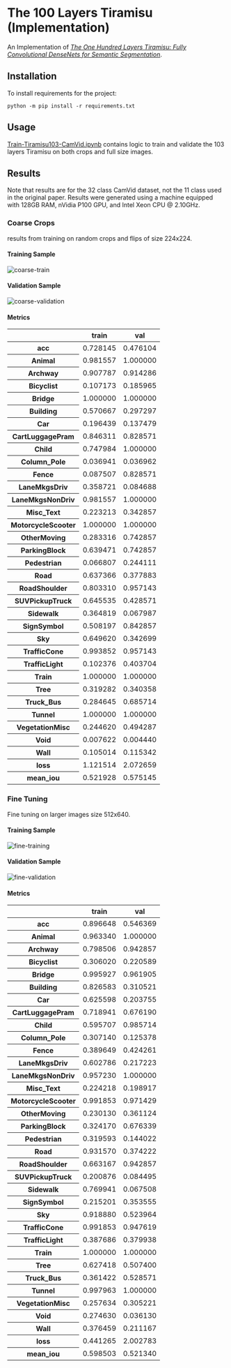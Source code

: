 # The 100 Layers Tiramisu (Implementation)

An Implementation of
_[The One Hundred Layers Tiramisu: Fully Convolutional DenseNets for Semantic Segmentation][100-layer-tiramisu]_.

[100-layer-tiramisu]: papers/the-100-layers-tiramisu.pdf

## Installation

To install requirements for the project:

```shell
python -m pip install -r requirements.txt
```

## Usage

[Train-Tiramisu103-CamVid.ipynb](Train-Tiramisu103-CamVid.ipynb) contains
logic to train and validate the 103 layers Tiramisu on both crops and full
size images.

## Results

Note that results are for the 32 class CamVid dataset, not the 11 class used
in the original paper. Results were generated using a machine equipped with 
128GB RAM, nVidia P100 GPU, and Intel Xeon CPU @ 2.10GHz. 

### Coarse Crops

results from training on random crops and flips of size 224x224.

#### Training Sample

![coarse-train](https://user-images.githubusercontent.com/2184469/45374681-6f41e700-b5b8-11e8-94d5-5fbcb534072e.png)

#### Validation Sample

![coarse-validation](https://user-images.githubusercontent.com/2184469/45374682-6f41e700-b5b8-11e8-9e20-9f1565e67029.png)

#### Metrics

<table>
  <thead>
    <tr>
      <th></th>
      <th>train</th>
      <th>val</th>
    </tr>
  </thead>
  <tbody>
    <tr>
      <th>acc</th>
      <td>0.728145</td>
      <td>0.476104</td>
    </tr>
    <tr>
      <th>Animal</th>
      <td>0.981557</td>
      <td>1.000000</td>
    </tr>
    <tr>
      <th>Archway</th>
      <td>0.907787</td>
      <td>0.914286</td>
    </tr>
    <tr>
      <th>Bicyclist</th>
      <td>0.107173</td>
      <td>0.185965</td>
    </tr>
    <tr>
      <th>Bridge</th>
      <td>1.000000</td>
      <td>1.000000</td>
    </tr>
    <tr>
      <th>Building</th>
      <td>0.570667</td>
      <td>0.297297</td>
    </tr>
    <tr>
      <th>Car</th>
      <td>0.196439</td>
      <td>0.137479</td>
    </tr>
    <tr>
      <th>CartLuggagePram</th>
      <td>0.846311</td>
      <td>0.828571</td>
    </tr>
    <tr>
      <th>Child</th>
      <td>0.747984</td>
      <td>1.000000</td>
    </tr>
    <tr>
      <th>Column_Pole</th>
      <td>0.036941</td>
      <td>0.036962</td>
    </tr>
    <tr>
      <th>Fence</th>
      <td>0.087507</td>
      <td>0.828571</td>
    </tr>
    <tr>
      <th>LaneMkgsDriv</th>
      <td>0.358721</td>
      <td>0.084688</td>
    </tr>
    <tr>
      <th>LaneMkgsNonDriv</th>
      <td>0.981557</td>
      <td>1.000000</td>
    </tr>
    <tr>
      <th>Misc_Text</th>
      <td>0.223213</td>
      <td>0.342857</td>
    </tr>
    <tr>
      <th>MotorcycleScooter</th>
      <td>1.000000</td>
      <td>1.000000</td>
    </tr>
    <tr>
      <th>OtherMoving</th>
      <td>0.283316</td>
      <td>0.742857</td>
    </tr>
    <tr>
      <th>ParkingBlock</th>
      <td>0.639471</td>
      <td>0.742857</td>
    </tr>
    <tr>
      <th>Pedestrian</th>
      <td>0.066807</td>
      <td>0.244111</td>
    </tr>
    <tr>
      <th>Road</th>
      <td>0.637366</td>
      <td>0.377883</td>
    </tr>
    <tr>
      <th>RoadShoulder</th>
      <td>0.803310</td>
      <td>0.957143</td>
    </tr>
    <tr>
      <th>SUVPickupTruck</th>
      <td>0.645535</td>
      <td>0.428571</td>
    </tr>
    <tr>
      <th>Sidewalk</th>
      <td>0.364819</td>
      <td>0.067987</td>
    </tr>
    <tr>
      <th>SignSymbol</th>
      <td>0.508197</td>
      <td>0.842857</td>
    </tr>
    <tr>
      <th>Sky</th>
      <td>0.649620</td>
      <td>0.342699</td>
    </tr>
    <tr>
      <th>TrafficCone</th>
      <td>0.993852</td>
      <td>0.957143</td>
    </tr>
    <tr>
      <th>TrafficLight</th>
      <td>0.102376</td>
      <td>0.403704</td>
    </tr>
    <tr>
      <th>Train</th>
      <td>1.000000</td>
      <td>1.000000</td>
    </tr>
    <tr>
      <th>Tree</th>
      <td>0.319282</td>
      <td>0.340358</td>
    </tr>
    <tr>
      <th>Truck_Bus</th>
      <td>0.284645</td>
      <td>0.685714</td>
    </tr>
    <tr>
      <th>Tunnel</th>
      <td>1.000000</td>
      <td>1.000000</td>
    </tr>
    <tr>
      <th>VegetationMisc</th>
      <td>0.244620</td>
      <td>0.494287</td>
    </tr>
    <tr>
      <th>Void</th>
      <td>0.007622</td>
      <td>0.004440</td>
    </tr>
    <tr>
      <th>Wall</th>
      <td>0.105014</td>
      <td>0.115342</td>
    </tr>
    <tr>
      <th>loss</th>
      <td>1.121514</td>
      <td>2.072659</td>
    </tr>
    <tr>
      <th>mean_iou</th>
      <td>0.521928</td>
      <td>0.575145</td>
    </tr>
  </tbody>
</table>

### Fine Tuning

Fine tuning on larger images size 512x640.

#### Training Sample

![fine-training](https://user-images.githubusercontent.com/2184469/45374683-6f41e700-b5b8-11e8-840c-a2736f2d5b58.png)

#### Validation Sample

![fine-validation](https://user-images.githubusercontent.com/2184469/45374685-6f41e700-b5b8-11e8-84f3-422747af89a3.png)

#### Metrics

<table>
  <thead>
    <tr>
      <th></th>
      <th>train</th>
      <th>val</th>
    </tr>
  </thead>
  <tbody>
    <tr>
      <th>acc</th>
      <td>0.896648</td>
      <td>0.546369</td>
    </tr>
    <tr>
      <th>Animal</th>
      <td>0.963340</td>
      <td>1.000000</td>
    </tr>
    <tr>
      <th>Archway</th>
      <td>0.798506</td>
      <td>0.942857</td>
    </tr>
    <tr>
      <th>Bicyclist</th>
      <td>0.306020</td>
      <td>0.220589</td>
    </tr>
    <tr>
      <th>Bridge</th>
      <td>0.995927</td>
      <td>0.961905</td>
    </tr>
    <tr>
      <th>Building</th>
      <td>0.826583</td>
      <td>0.310521</td>
    </tr>
    <tr>
      <th>Car</th>
      <td>0.625598</td>
      <td>0.203755</td>
    </tr>
    <tr>
      <th>CartLuggagePram</th>
      <td>0.718941</td>
      <td>0.676190</td>
    </tr>
    <tr>
      <th>Child</th>
      <td>0.595707</td>
      <td>0.985714</td>
    </tr>
    <tr>
      <th>Column_Pole</th>
      <td>0.307140</td>
      <td>0.125378</td>
    </tr>
    <tr>
      <th>Fence</th>
      <td>0.389649</td>
      <td>0.424261</td>
    </tr>
    <tr>
      <th>LaneMkgsDriv</th>
      <td>0.602786</td>
      <td>0.217223</td>
    </tr>
    <tr>
      <th>LaneMkgsNonDriv</th>
      <td>0.957230</td>
      <td>1.000000</td>
    </tr>
    <tr>
      <th>Misc_Text</th>
      <td>0.224218</td>
      <td>0.198917</td>
    </tr>
    <tr>
      <th>MotorcycleScooter</th>
      <td>0.991853</td>
      <td>0.971429</td>
    </tr>
    <tr>
      <th>OtherMoving</th>
      <td>0.230130</td>
      <td>0.361124</td>
    </tr>
    <tr>
      <th>ParkingBlock</th>
      <td>0.324170</td>
      <td>0.676339</td>
    </tr>
    <tr>
      <th>Pedestrian</th>
      <td>0.319593</td>
      <td>0.144022</td>
    </tr>
    <tr>
      <th>Road</th>
      <td>0.931570</td>
      <td>0.374222</td>
    </tr>
    <tr>
      <th>RoadShoulder</th>
      <td>0.663167</td>
      <td>0.942857</td>
    </tr>
    <tr>
      <th>SUVPickupTruck</th>
      <td>0.200876</td>
      <td>0.084495</td>
    </tr>
    <tr>
      <th>Sidewalk</th>
      <td>0.769941</td>
      <td>0.067508</td>
    </tr>
    <tr>
      <th>SignSymbol</th>
      <td>0.215201</td>
      <td>0.353555</td>
    </tr>
    <tr>
      <th>Sky</th>
      <td>0.918880</td>
      <td>0.523964</td>
    </tr>
    <tr>
      <th>TrafficCone</th>
      <td>0.991853</td>
      <td>0.947619</td>
    </tr>
    <tr>
      <th>TrafficLight</th>
      <td>0.387686</td>
      <td>0.379938</td>
    </tr>
    <tr>
      <th>Train</th>
      <td>1.000000</td>
      <td>1.000000</td>
    </tr>
    <tr>
      <th>Tree</th>
      <td>0.627418</td>
      <td>0.507400</td>
    </tr>
    <tr>
      <th>Truck_Bus</th>
      <td>0.361422</td>
      <td>0.528571</td>
    </tr>
    <tr>
      <th>Tunnel</th>
      <td>0.997963</td>
      <td>1.000000</td>
    </tr>
    <tr>
      <th>VegetationMisc</th>
      <td>0.257634</td>
      <td>0.305221</td>
    </tr>
    <tr>
      <th>Void</th>
      <td>0.274630</td>
      <td>0.036130</td>
    </tr>
    <tr>
      <th>Wall</th>
      <td>0.376459</td>
      <td>0.211167</td>
    </tr>
    <tr>
      <th>loss</th>
      <td>0.441265</td>
      <td>2.002783</td>
    </tr>
    <tr>
      <th>mean_iou</th>
      <td>0.598503</td>
      <td>0.521340</td>
    </tr>
  </tbody>
</table>
